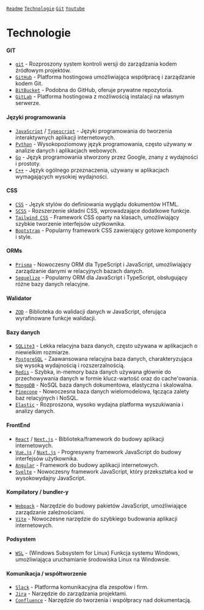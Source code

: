[`Readme`](/Readme.md)
[`Technologie`](/technologies.md)
[`Git`](/git.md)
[`Youtube`](/youtube.md)

# Technologie

#### GIT
- [`git`](https://git-scm.com/) - Rozproszony system kontroli wersji do zarządzania kodem źródłowym projektów.
- [`GitHub`](https://github.com/) - Platforma hostingowa umożliwiająca współpracę i zarządzanie kodem Git.
- [`BitBucket`](https://bitbucket.org/) - Podobna do GitHub, oferuje prywatne repozytoria.
- [`GitLab`](https://gitlab.com/) - Platforma hostingowa z możliwością instalacji na własnym serwerze.

#### Języki programowania
- [`JavaScript`](https://developer.mozilla.org/en-US/docs/Web/JavaScript) / [`Typescript`](https://www.typescriptlang.org/) - Języki programowania do tworzenia interaktywnych aplikacji internetowych.
- [`Python`](https://www.python.org/) - Wysokopoziomowy język programowania, często używany w analizie danych i aplikacjach webowych.
- [`Go`](https://golang.org/) - Język programowania stworzony przez Google, znany z wydajności i prostoty.
- [`C++`](https://isocpp.github.io/CppCoreGuidelines/CppCoreGuidelines) - Język ogólnego przeznaczenia, używany w aplikacjach wymagających wysokiej wydajności.

#### CSS
- [`CSS`](https://developer.mozilla.org/en-US/docs/Web/CSS?retiredLocale=pl) - Język stylów do definiowania wyglądu dokumentów HTML.
- [`SCSS`](https://sass-lang.com/) - Rozszerzenie składni CSS, wprowadzające dodatkowe funkcje.
- [`Tailwind CSS`](https://tailwindcss.com/) - Framework CSS oparty na klasach, umożliwiający szybkie tworzenie interfejsów użytkownika.
- [`Bootstrap`](https://getbootstrap.com/) - Popularny framework CSS zawierający gotowe komponenty i style.

#### ORMs
- [`Prisma`](https://www.prisma.io/) - Nowoczesny ORM dla TypeScript i JavaScript, umożliwiający zarządzanie danymi w relacyjnych bazach danych.
- [`Sequelize`](https://sequelize.org/) - Popularny ORM dla JavaScript i TypeScript, obsługujący różne bazy danych relacyjne.

#### Walidator
- [`ZOD`](https://zod.dev/) - Biblioteka do walidacji danych w JavaScript, oferująca wyrafinowane funkcje walidacji.

#### Bazy danych
- [`SQLite3`](https://www.sqlite.org/) - Lekka relacyjna baza danych, często używana w aplikacjach o niewielkim rozmiarze.
- [`PostgreSQL`](https://www.postgresql.org/) - Zaawansowana relacyjna baza danych, charakteryzująca się wysoką wydajnością i rozszerzalnością.
- [`Redis`](https://redis.io/) - Szybka, in-memory baza danych używana głównie do przechowywania danych w formie klucz-wartość oraz do cache'owania.
- [`MongoDB`](https://www.mongodb.com/) - NoSQL baza danych dokumentowa, elastyczna i skalowalna.
- [`Pinecone`](https://www.pinecone.io/) - Nowoczesna baza danych wielomodelowa, łącząca zalety baz relacyjnych i NoSQL.
- [`Elastic`](https://www.elastic.co/) - Rozproszona, wysoko wydajna platforma wyszukiwania i analizy danych.

#### FrontEnd
- [`React`](https://reactjs.org/) / [`Next.js`](https://nextjs.org/) - Biblioteka/framework do budowy aplikacji internetowych.
- [`Vue.js`](https://vuejs.org/)  / [`Nuxt.js`](https://nuxt.com/) - Progresywny framework JavaScript do budowy interfejsów użytkownika.
- [`Angular`](https://angular.io/) - Framework do budowy aplikacji internetowych.
- [`Svelte`](https://svelte.dev/) - Nowoczesny framework JavaScript, który przekształca kod w wysokowydajny JavaScript.

#### Kompilatory / bundler-y
- [`Webpack`](https://webpack.js.org/) - Narzędzie do budowy pakietów JavaScript, umożliwiające zarządzanie zależnościami.
- [`Vite`](https://vitejs.dev/) - Nowoczesne narzędzie do szybkiego budowania aplikacji internetowych.

#### Podsystem
- [`WSL`](https://learn.microsoft.com/en-us/windows/wsl/install) - (Windows Subsystem for Linux) Funkcja systemu Windows, umożliwiająca uruchamianie środowiska Linux na Windowsie.

#### Komunikacja / współtworzenie
- [`Slack`](https://slack.com/) - Platforma komunikacyjna dla zespołów i firm.
- [`Jira`](https://www.atlassian.com/pl/software/jira) - Narzędzie do zarządzania projektami.
- [`Confluence`](https://www.atlassian.com/software/confluence) - Narzędzie do tworzenia i współpracy nad dokumentacją.